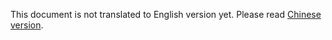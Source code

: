 This document is not translated to English version yet. Please read [Chinese version](../../zh-hans/hsm-cold/csa-tutorial.html).